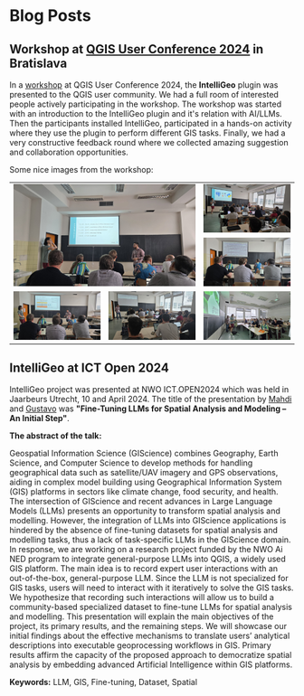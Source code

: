 # Blog Posts

## Workshop at [QGIS User Conference 2024](https://uc2024_qgis_sk_) in Bratislava

In a [workshop](https://talks.osgeo.org/qgis-uc2024/talk/DNHKHQ/) at QGIS User Conference 2024, the **IntelliGeo** plugin was presented to the QGIS user community. We had a full room of interested people actively participating in the workshop. The workshop was started with an introduction to the IntelliGeo plugin and it's relation with AI/LLMs. Then the participants installed IntelliGeo, participated in a hands-on activity where they use the plugin to perform different GIS tasks. Finally, we had a very constructive feedback round where we collected amazing suggestion and collaboration opportunities. 

Some nice images from the workshop:

<table>
  <tr>
    <td rowspan="2" colspan="2"><img src="img/uc2024_qgis_sk_1.jpg" alt="Spanning Image" width="400">
    </td>
    <td><img src="img/uc2024_qgis_sk_3.jpg" alt="Image 2" width="200">
    </td>
  </tr>
  <tr>
    <td><img src="img/uc2024_qgis_sk_4.jpg" alt="Image 3" width="200"></td>
  </tr>
  <tr>
    <td><img src="img/uc2024_qgis_sk_2.jpg" alt="Image 4" width="200"></td>
    <td><img src="img/uc2024_qgis_sk_5.jpg" alt="Image 5" width="200"></td>
    <td><img src="img/uc2024_qgis_sk_6.jpg" alt="Image 6" width="200"></td>
  </tr>
</table>


## **IntelliGeo** at ICT Open 2024

IntelliGeo project was presented at NWO ICT.OPEN2024 which was held in Jaarbeurs Utrecht, 10 and April 2024. The title of the presentation by [Mahdi]() and [Gustavo]() was **"Fine-Tuning LLMs for Spatial Analysis and Modeling – An Initial Step"**. 

**The abstract of the talk:**

Geospatial Information Science (GIScience) combines Geography, Earth Science, and Computer Science to develop methods for handling geographical data such as satellite/UAV imagery and GPS observations, aiding in complex model building using Geographical Information System (GIS) platforms in sectors like climate change, food security, and health. The intersection of GIScience and recent advances in Large Language Models (LLMs) presents an opportunity to transform spatial analysis and modelling. However, the integration of LLMs into GIScience applications is hindered by the absence of fine-tuning datasets for spatial analysis and modelling tasks, thus a lack of task-specific LLMs in the GIScience domain. In response, we are working on a research project funded by the NWO Ai NED program to integrate general-purpose LLMs into QGIS, a widely used GIS platform. The main idea is to record expert user interactions with an out-of-the-box, general-purpose LLM. Since the LLM is not specialized for GIS tasks, users will need to interact with it iteratively to solve the GIS tasks. We hypothesize that recording such interactions will allow us to build a community-based specialized dataset to fine-tune LLMs for spatial analysis and modelling. This presentation will explain the main objectives of the project, its primary results, and the remaining steps. We will showcase our initial findings about the effective mechanisms to translate users’ analytical descriptions into executable geoprocessing workflows in GIS. Primary results affirm the capacity of the proposed approach to democratize spatial analysis by embedding advanced Artificial Intelligence within GIS platforms.

**Keywords:** LLM, GIS, Fine-tuning, Dataset, Spatial

